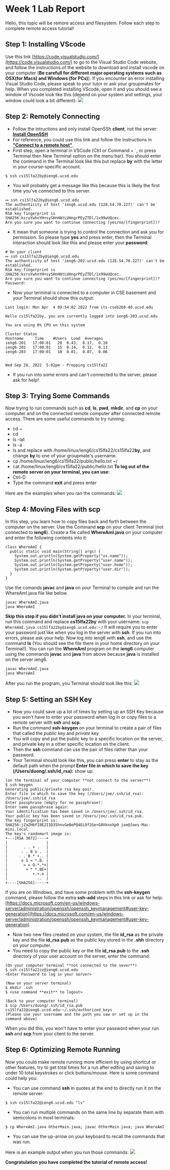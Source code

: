 # Week 1 Lab Report
Hello, this topic will be remore access and filesystem. Follow each step to complete remote access tutorial!
## Step 1: Installing VScode
Use this link [https://code.visualstudio.com/](https://code.visualstudio.com/) to go to the Visual Studio Code website, and follow the instructions of the website to download and install vscode on your computer (**Be carefull for different major operating systems such as OSX(for Macs) and Windows (for PCs)**). If you encounter an error installing Visual Studio Code, please speak to your tutor or ask your groupmates for help.
When you completed installing VScode, open it and you should see a window of Vscode look like this (depend on your system and settings, your window could look a bit different):
![](https://github.com/tnduong2807/cse15l-lab-reports/blob/main/Screenshot%20(14).png?raw=true)

## Step 2: Remotely Connecting
* Follow the intructions and only install OpenSSh **client**, not the server:
[**Install OpenSSH**](https://docs.microsoft.com/en-us/windows-server/administration/openssh/openssh_install_firstuse)
* For reference, you could use this link and follow the instructions in [**"Connect to a remote host"**](https://code.visualstudio.com/docs/remote/ssh#_connect-to-a-remote-host).
* First step, open a terminal in VSCode (Ctrl or Command + `, or press Terminal then New Terminal option on the menu bar). You should enter the command in the Terminal look like this but replace **by** with the letter in your course-specific account.

`$ ssh cs15lfa22by@ieng6.ucsd.edu`

* You will probably get a message like this because this is likely the first time you've connected to this server.

```
⤇ ssh cs15lfa22by@ieng6.ucsd.edu
The authenticity of host 'ieng6.ucsd.edu (128.54.70.227)' can't be established.
RSA key fingerprint is SHA256:ksruYwhnYH+sySHnHAtLUHngrPEyZTDl/1x99wUQcec.
Are you sure you want to continue connecting (yes/no/[fingerprint])?
```

* It mean that someone is trying to control the connection and ask you for permission. So please type **yes** and press enter, then the Terminal interaction should look like this and please enter your **password**:

```
# On your client
⤇ ssh cs15lfa22by@ieng6.ucsd.edu
The authenticity of host 'ieng6-202.ucsd.edu (128.54.70.227)' can't be established.
RSA key fingerprint is SHA256:ksruYwhnYH+sySHnHAtLUHngrPEyZTDl/1x99wUQcec.
Are you sure you want to continue connecting (yes/no/[fingerprint])? 
Password: 
```

* Now your terminal is connected to a computer in CSE basement and your Terminal should show this output:

```
Last login: Mon Apr  4 09:54:02 2022 from its-cseb260-40.ucsd.edu

Hello cs15lfa22by, you are currently logged into ieng6-203.ucsd.edu

You are using 0% CPU on this system

Cluster Status
Hostname     Time    #Users  Load  Averages
ieng6-201   17:00:01   20  0.43,  0.17,  0.10
ieng6-202   17:00:01   15  0.14,  0.12,  0.13
ieng6-203   17:00:01   18  0.01,  0.07,  0.06


Wed Sep 28, 2022  5:02pm - Prepping cs15lfa22

```

* If you run into some errors and can't connected to the server, please ask for help!

## Step 3: Trying Some Commands
Now trying to run commands such as **cd**, **ls**, **pwd**, **mkdir**, and **cp** on your computer and on the connected remote computer after connected remote access.
There are some useful commands to try running:
* cd ~
* cd
* ls -lat
* ls -a
* ls <directory> and replace <directory> with /home/linux/ieng6/cs15lfa22/cs15lfa22**by**, and change **by** to one of your groupmate's username.
* cp /home/linux/ieng6/cs15lfa22/public/hello.txt ~/
* cat /home/linux/ieng6/cs15lfa22/public/hello.txt
**To log out of the remote server on your terminal, you can use:**
* Ctrl-D
* Type the command **exit** and press enter

Here are the examples when you ran the commands:
![](https://github.com/tnduong2807/cse15l-lab-reports/blob/main/Screenshot%20(22).png?raw=true)

## Step 4: Moving Files with **scp**
In this step, you learn how to copy files back and forth between the computer on the server. Use the Command **scp** on your client Terminal (not connected to **ieng6**). Create a file called **WhereAmI.java** on your computer and enter the following contents into it:

```
class WhereAmI {
  public static void main(String[] args) {
    System.out.println(System.getProperty("os.name"));
    System.out.println(System.getProperty("user.name"));
    System.out.println(System.getProperty("user.home"));
    System.out.println(System.getProperty("user.dir"));
  }
}
```

Use the comands **javac** and **java** on your Terminal to compile and run the WhereAmI.java file like below.

```
javac WhereAmI.java
java WhereAmI
```

**Skip this step if you didn't install **java** on your computer.**
In your terminal, run this command and replace **cs15lfa22by** with your username:
`scp WhereAmI.java cs15lfa22by@ieng6.ucsd.edu:~/`
It will require you to enter your password just like when you log in the server with **ssh**. If you run into errors, please ask your help.
Now log into ieng6 with **ssh**, and use the command **ls** (You should see the file there in your home directory on your Terminal!). You can run the **WhereAmI** program on the **ieng6** computer using the commands **javac** and **java** from above because **java** is installed on the server ieng6.

```
javac WhereAmI.java
java WhereAmI
```

After you run the program, you Terminal should look like this:
![](https://github.com/tnduong2807/cse15l-lab-reports/blob/main/Screenshot%20(17).png?raw=true)

## Step 5: Setting an SSH Key
* Now you could save up a lot of times by setting up an SSH Key because you won't have to enter your password when log in or copy files to a remote server with **ssh** and **scp**.
* Run the command **ssh-keygen** on your terminal to create a pair of files that called the *public* key and *private* key
* You will copy and put the public key to a specific location on the server, and private key in a other specific location on the client.
* Then the **ssh** command can use the pair of files rather than your password.
* Your Terminal should look like this, you can press **enter** to stay as the default path when the prompt **Enter file in which to save the key (/Users/duong/.ssh/id_rsa):** show up.
```
(on the terminal of your computer **not connect to the server**)
$ ssh-keygen
Generating public/private rsa key pair.
Enter file in which to save the key (/Users/joe/.ssh/id_rsa): /Users/joe/.ssh/id_rsa
Enter passphrase (empty for no passphrase): 
Enter same passphrase again: 
Your identification has been saved in /Users/joe/.ssh/id_rsa.
Your public key has been saved in /Users/joe/.ssh/id_rsa.pub.
The key fingerprint is:
SHA256:jZaZH6fI8E2I1D35hnvGeBePQ4ELOf2Ge+G0XknoXp0 joe@Joes-Mac-mini.local
The key's randomart image is:
+---[RSA 3072]----+
|                 |
|       . . + .   |
|      . . B o .  |
|     . . B * +.. |
|      o S = *.B. |
|       = = O.*.*+|
|        + * *.BE+|
|           +.+.o |
|             ..  |
+----[SHA256]-----+
```
If you are on Windows, and have some problem with the **ssh-keygen** command, please follow the extra **ssh-add** steps in this link or ask for help:
[https://docs.microsoft.com/en-us/windows-server/administration/openssh/openssh_keymanagement#user-key-generation](https://docs.microsoft.com/en-us/windows-server/administration/openssh/openssh_keymanagement#user-key-generation)

* Now two new files created on your system, the file **id_rsa** as the private key and the file **id_rsa.pub** as the public key stored in the **.shh** directory on your computer.
* You need to copy the public key or the file **id_rsa.pub** to the **.ssh** directory of your user account on the server, enter the command:

```
(On your computer terminal **not connected to the sever**)
$ ssh cs15lfa22zz@ieng6.ucsd.edu
<Enter Password to log in your server>
```

```
(Now on your server terminal)
$ mkdir .ssh
$ <use command **exit** to logout>
```

```
(Back to your computer terminal)
$ scp /Users/duong/.ssh/id_rsa.pub cs15lfa22@ieng6.ucsd.edu:~/.ssh/authorized_keys
(Please use your username and the path you saw or set up in the command above)
```

When you did this, you won't have to enter your password when your run **ssh** and **scp** from your client to the server.

## Step 6: Optimizing Remote Running
Now you could make remote running more efficient by using shortcut or other features, try to get total times for a run after editing and saving to under 10 total keystrokes or click buttons/mouse.
Here is some command could help you:
* You can use command **ssh** in quotes at the end to directly run it on the remote server:

`$ ssh cs15lfa22@ieng6.ucsd.edu "ls"`

* You can run multiple commands on the same line by separate them with semicolons in most terminals:

`$ cp WhereAmI.java OtherMain.java; javac OtherMain.java; java WhereAmI`

* You can use the up-arrow on your keyboard to recall the commands that was run.

Here is an example output when you run those commands:
![](https://github.com/tnduong2807/cse15l-lab-reports/blob/main/Screenshot%20(25).png?raw=true)

**Congratulation you have completed the tutorial of remote access!**
